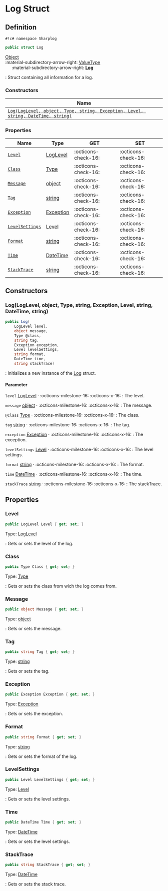 # Log Struct

## Definition

`#!c# namespace Sharplog`

``` c#
public struct Log
```

[Object](https://docs.microsoft.com/en-us/dotnet/api/system.object)<br>
:material-subdirectory-arrow-right: [ValueType](https://docs.microsoft.com/de-de/dotnet/api/system.valuetype)<br>
&emsp;&ensp;:material-subdirectory-arrow-right: [**Log**](./)

:   Struct containing all information for a log.

### Constructors

| Name                                                                                                                                                        |
| ----------------------------------------------------------------------------------------------------------------------------------------------------------- |
| [`Log(LogLevel, object, Type, string, Exception, Level, string, DateTime, string)`](#logloglevel-object-type-string-exception-level-string-datetime-string) |

### Properties

| Name                             | Type                                                                      | GET                 | SET                 |
| -------------------------------- | ------------------------------------------------------------------------- | ------------------- | ------------------- |
| [`Level`](#level)                | [LogLevel](LogLevel.md)                                                   | :octicons-check-16: | :octicons-check-16: |
| [`Class`](#class)                | [Type](https://docs.microsoft.com/de-de/dotnet/api/system.type)           | :octicons-check-16: | :octicons-check-16: |
| [`Message`](#message)            | [object](https://docs.microsoft.com/de-de/dotnet/api/system.object)       | :octicons-check-16: | :octicons-check-16: |
| [`Tag`](#tag)                    | [string](https://docs.microsoft.com/de-de/dotnet/api/system.string)       | :octicons-check-16: | :octicons-check-16: |
| [`Exception`](#exception)        | [Exception](https://docs.microsoft.com/de-de/dotnet/api/system.exception) | :octicons-check-16: | :octicons-check-16: |
| [`LevelSettings`](levelsettings) | [Level](Level.md)                                                         | :octicons-check-16: | :octicons-check-16: |
| [`Format`](#format)              | [string](https://docs.microsoft.com/de-de/dotnet/api/system.string)       | :octicons-check-16: | :octicons-check-16: |
| [`Time`](#time)                  | [DateTime](https://docs.microsoft.com/de-de/dotnet/api/system.datetime)   | :octicons-check-16: | :octicons-check-16: |
| [`StackTrace`](#stacktrace)      | [string](https://docs.microsoft.com/de-de/dotnet/api/system.string)       | :octicons-check-16: | :octicons-check-16: |

## Constructors

### Log(LogLevel, object, Type, string, Exception, Level, string, DateTime, string)

```c#
public Log(
    LogLevel level, 
    object message, 
    Type @class, 
    string tag, 
    Exception exception, 
    Level levelSettings, 
    string format, 
    DateTime time, 
    string stackTrace)
```

:   Initializes a new instance of the [Log](./) struct.

#### Parameter

`level` [LogLevel](LogLevel.md)  · :octicons-milestone-16: :octicons-x-16:
:   The level.

`message` [object](https://docs.microsoft.com/de-de/dotnet/api/system.object)  · :octicons-milestone-16: :octicons-x-16:
:   The message.

`@class` [Type](https://docs.microsoft.com/de-de/dotnet/api/system.type)  · :octicons-milestone-16: :octicons-x-16:
:   The class.

`tag` [string](https://docs.microsoft.com/de-de/dotnet/api/system.string)  · :octicons-milestone-16: :octicons-x-16:
:   The tag.

`exception` [Exception](https://docs.microsoft.com/de-de/dotnet/api/system.exception)  · :octicons-milestone-16: :octicons-x-16:
:   The exception.

`levelSettings` [Level](Level.md)  · :octicons-milestone-16: :octicons-x-16:
:   The level settings.

`format` [string](https://docs.microsoft.com/de-de/dotnet/api/system.string)  · :octicons-milestone-16: :octicons-x-16:
:   The format.

`time` [DateTime](https://docs.microsoft.com/de-de/dotnet/api/system.datetime)  · :octicons-milestone-16: :octicons-x-16:
:   The time.

`stackTrace` [string](https://docs.microsoft.com/de-de/dotnet/api/system.string)  · :octicons-milestone-16: :octicons-x-16:
:   The stackTrace.

## Properties

### Level

```c#
public LogLevel Level { get; set; }
```

Type: [LogLevel](LogLevel.md)

:   Gets or sets the level of the log.

### Class

```c#
public Type Class { get; set; }
```

Type: [Type](https://docs.microsoft.com/de-de/dotnet/api/system.type)

:   Gets or sets the class from wich the log comes from.

### Message

```c#
public object Message { get; set; }
```

Type: [object](https://docs.microsoft.com/de-de/dotnet/api/system.object)

:   Gets or sets the message.

### Tag

```c#
public string Tag { get; set; }
```

Type: [string](https://docs.microsoft.com/de-de/dotnet/api/system.string)

:   Gets or sets the tag.

### Exception

```c#
public Exception Exception { get; set; }
```

Type: [Exception](https://docs.microsoft.com/de-de/dotnet/api/system.exception)

:   Gets or sets the exception.

### Format

```c#
public string Format { get; set; }
```

Type: [string](https://docs.microsoft.com/de-de/dotnet/api/system.string)

:   Gets or sets the format of the log.

### LevelSettings

```c#
public Level LevelSettings { get; set; }
```

Type: [Level](Level.md)

:   Gets or sets the level settings.

### Time

```c#
public DateTime Time { get; set; }
```

Type: [DateTime](https://docs.microsoft.com/de-de/dotnet/api/system.datetime)

:   Gets or sets the level settings.

### StackTrace

```c#
public string StackTrace { get; set; }
```

Type: [DateTime](https://docs.microsoft.com/de-de/dotnet/api/system.string)

:   Gets or sets the stack trace.
